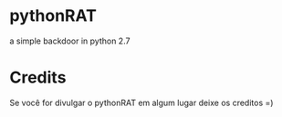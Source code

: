 # pythonRAT
a simple backdoor in python 2.7

# Credits

Se você for divulgar o pythonRAT em algum lugar deixe os creditos =)
